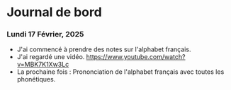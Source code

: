 # Journal de bord

### Lundi 17 Février, 2025

* J'ai commencé à prendre des notes sur l'alphabet français.
* J'ai regardé une vidéo. https://www.youtube.com/watch?v=MBK7K1Xw3Lc
* La prochaine fois : Prononciation de l'alphabet français avec toutes les phonétiques.
